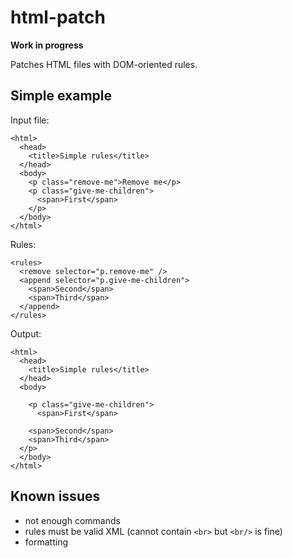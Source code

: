 html-patch
==========
**Work in progress**

Patches HTML files with DOM-oriented rules.

Simple example
--------------
Input file:
```
<html>
  <head>
    <title>Simple rules</title>
  </head>
  <body>
    <p class="remove-me">Remove me</p>
    <p class="give-me-children">
      <span>First</span>
    </p>
  </body>
</html>
```

Rules:
```
<rules>
  <remove selector="p.remove-me" />
  <append selector="p.give-me-children">
    <span>Second</span>
    <span>Third</span>
  </append>
</rules>
```

Output:
```
<html>
  <head>
    <title>Simple rules</title>
  </head>
  <body>

    <p class="give-me-children">
      <span>First</span>

    <span>Second</span>
    <span>Third</span>
  </p>
  </body>
</html>
```

Known issues
------------
- not enough commands
- rules must be valid XML (cannot contain `<br>` but `<br/>` is fine)
- formatting
